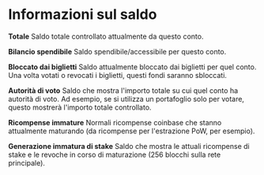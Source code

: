 # Informazioni sul saldo

**Totale** Saldo totale controllato attualmente da questo conto.

**Bilancio spendibile** Saldo spendibile/accessibile per questo conto.

**Bloccato dai biglietti** Saldo attualmente bloccato dai biglietti per quel
conto. Una volta votati o revocati i biglietti, questi fondi saranno sbloccati.

**Autorità di voto** Saldo che mostra l'importo totale su cui quel conto ha
autorità di voto. Ad esempio, se si utilizza un portafoglio solo per votare,
questo mostrerà l'importo totale controllato.

**Ricompense immature** Normali ricompense coinbase che stanno attualmente
maturando (da ricompense per l'estrazione PoW, per esempio).

**Generazione immatura di stake** Saldo che mostra le attuali ricompense di
stake e le revoche in corso di maturazione (256 blocchi sulla rete principale).
